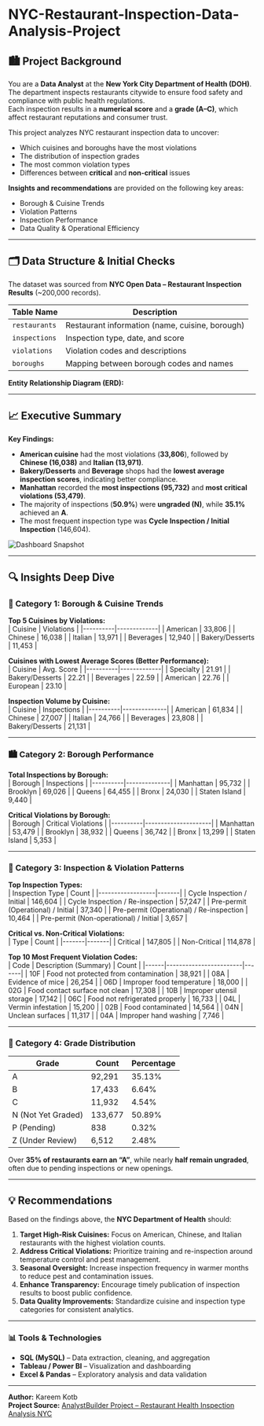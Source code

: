 # NYC-Restaurant-Inspection-Data-Analysis-Project

## 🏙️ Project Background  

You are a **Data Analyst** at the **New York City Department of Health (DOH)**.  
The department inspects restaurants citywide to ensure food safety and compliance with public health regulations.  
Each inspection results in a **numerical score** and a **grade (A–C)**, which affect restaurant reputations and consumer trust.  

This project analyzes NYC restaurant inspection data to uncover:  
- Which cuisines and boroughs have the most violations  
- The distribution of inspection grades  
- The most common violation types  
- Differences between **critical** and **non-critical** issues  

**Insights and recommendations** are provided on the following key areas:  
- Borough & Cuisine Trends  
- Violation Patterns  
- Inspection Performance  
- Data Quality & Operational Efficiency  

---

## 🗂️ Data Structure & Initial Checks  

The dataset was sourced from **NYC Open Data – Restaurant Inspection Results** (~200,000 records).  

| Table Name | Description |
|-------------|-------------|
| `restaurants` | Restaurant information (name, cuisine, borough) |
| `inspections` | Inspection type, date, and score |
| `violations` | Violation codes and descriptions |
| `boroughs` | Mapping between borough codes and names |

**Entity Relationship Diagram (ERD):**  


---

## 📈 Executive Summary  

**Key Findings:**  
- **American cuisine** had the most violations (**33,806**), followed by **Chinese (16,038)** and **Italian (13,971)**.  
- **Bakery/Desserts** and **Beverage** shops had the **lowest average inspection scores**, indicating better compliance.  
- **Manhattan** recorded the **most inspections (95,732)** and **most critical violations (53,479)**.  
- The majority of inspections (**50.9%**) were **ungraded (N)**, while **35.1%** achieved an **A**.  
- The most frequent inspection type was **Cycle Inspection / Initial Inspection** (146,604).  

![Dashboard Snapshot](#)

---

## 🔍 Insights Deep Dive  

### 🧆 Category 1: Borough & Cuisine Trends  

**Top 5 Cuisines by Violations:**  
| Cuisine | Violations |
|----------|-------------|
| American | 33,806 |
| Chinese | 16,038 |
| Italian | 13,971 |
| Beverages | 12,940 |
| Bakery/Desserts | 11,453 |

**Cuisines with Lowest Average Scores (Better Performance):**  
| Cuisine | Avg. Score |
|----------|-------------|
| Specialty | 21.91 |
| Bakery/Desserts | 22.21 |
| Beverages | 22.59 |
| American | 22.76 |
| European | 23.10 |

**Inspection Volume by Cuisine:**  
| Cuisine | Inspections |
|----------|--------------|
| American | 61,834 |
| Chinese | 27,007 |
| Italian | 24,766 |
| Beverages | 23,808 |
| Bakery/Desserts | 21,131 |

---

### 🏙️ Category 2: Borough Performance  

**Total Inspections by Borough:**  
| Borough | Inspections |
|----------|--------------|
| Manhattan | 95,732 |
| Brooklyn | 69,026 |
| Queens | 64,455 |
| Bronx | 24,030 |
| Staten Island | 9,440 |

**Critical Violations by Borough:**  
| Borough | Critical Violations |
|----------|---------------------|
| Manhattan | 53,479 |
| Brooklyn | 38,932 |
| Queens | 36,742 |
| Bronx | 13,299 |
| Staten Island | 5,353 |

---

### 🧾 Category 3: Inspection & Violation Patterns  

**Top Inspection Types:**  
| Inspection Type | Count |
|------------------|-------|
| Cycle Inspection / Initial | 146,604 |
| Cycle Inspection / Re-inspection | 57,247 |
| Pre-permit (Operational) / Initial | 37,340 |
| Pre-permit (Operational) / Re-inspection | 10,464 |
| Pre-permit (Non-operational) / Initial | 3,657 |

**Critical vs. Non-Critical Violations:**  
| Type | Count |
|-------|-------|
| Critical | 147,805 |
| Non-Critical | 114,878 |

**Top 10 Most Frequent Violation Codes:**  
| Code | Description (Summary) | Count |
|------|------------------------|-------|
| 10F | Food not protected from contamination | 38,921 |
| 08A | Evidence of mice | 26,254 |
| 06D | Improper food temperature | 18,000 |
| 02G | Food contact surface not clean | 17,308 |
| 10B | Improper utensil storage | 17,142 |
| 06C | Food not refrigerated properly | 16,733 |
| 04L | Vermin infestation | 15,200 |
| 02B | Food contaminated | 14,564 |
| 04N | Unclean surfaces | 11,317 |
| 04A | Improper hand washing | 7,746 |

---

### 🧮 Category 4: Grade Distribution  

| Grade | Count | Percentage |
|--------|--------|-------------|
| A | 92,291 | 35.13% |
| B | 17,433 | 6.64% |
| C | 11,932 | 4.54% |
| N (Not Yet Graded) | 133,677 | 50.89% |
| P (Pending) | 838 | 0.32% |
| Z (Under Review) | 6,512 | 2.48% |

Over **35% of restaurants earn an “A”**, while nearly **half remain ungraded**, often due to pending inspections or new openings.  

---

## 💡 Recommendations  

Based on the findings above, the **NYC Department of Health** should:  

1. **Target High-Risk Cuisines:** Focus on American, Chinese, and Italian restaurants with the highest violation counts.  
2. **Address Critical Violations:** Prioritize training and re-inspection around temperature control and pest management.  
3. **Seasonal Oversight:** Increase inspection frequency in warmer months to reduce pest and contamination issues.  
4. **Enhance Transparency:** Encourage timely publication of inspection results to boost public confidence.  
5. **Data Quality Improvements:** Standardize cuisine and inspection type categories for consistent analytics.  

---

### 📊 Tools & Technologies  
- **SQL (MySQL)** – Data extraction, cleaning, and aggregation  
- **Tableau / Power BI** – Visualization and dashboarding  
- **Excel & Pandas** – Exploratory analysis and data validation  

---

**Author:** Kareem Kotb  
**Project Source:** [AnalystBuilder Project – Restaurant Health Inspection Analysis NYC](https://www.analystbuilder.com/projects/restaurant-health-inspection-analysis-nyc-FhAOm)

